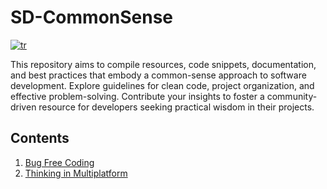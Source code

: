 # SD-CommonSense
[![tr](https://img.shields.io/badge/lang-tr-red.svg)](https://github.com/kzlsahin/SD-CommonSense/blob/main/README.tr.md)

This repository aims to compile resources, code snippets, documentation, and best practices that embody a common-sense approach to software development. Explore guidelines for clean code, project organization, and effective problem-solving. Contribute your insights to foster a community-driven resource for developers seeking practical wisdom in their projects.

## Contents

1. [Bug Free Coding](https://github.com/kzlsahin/SD-CommonSense/blob/main/BUG-FREE-CODING.md)
2. [Thinking in Multiplatform](https://github.com/kzlsahin/SD-CommonSense/blob/main/THINKING_IN_MULTIPLATFORM.md)
